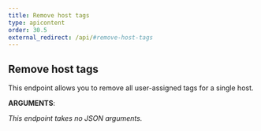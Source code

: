 ```yaml
---
title: Remove host tags
type: apicontent
order: 30.5
external_redirect: /api/#remove-host-tags
---
```


## Remove host tags
This endpoint allows you to remove all user-assigned tags for a single host.

**ARGUMENTS**:

*This endpoint takes no JSON arguments.*

